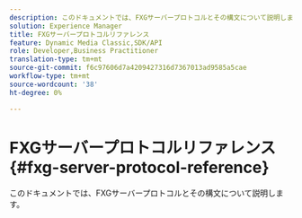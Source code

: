 ```yaml
---
description: このドキュメントでは、FXGサーバープロトコルとその構文について説明します。
solution: Experience Manager
title: FXGサーバープロトコルリファレンス
feature: Dynamic Media Classic,SDK/API
role: Developer,Business Practitioner
translation-type: tm+mt
source-git-commit: f6c97606d7a4209427316d7367013ad9585a5cae
workflow-type: tm+mt
source-wordcount: '38'
ht-degree: 0%

---
```



# FXGサーバープロトコルリファレンス{#fxg-server-protocol-reference}

このドキュメントでは、FXGサーバープロトコルとその構文について説明します。

